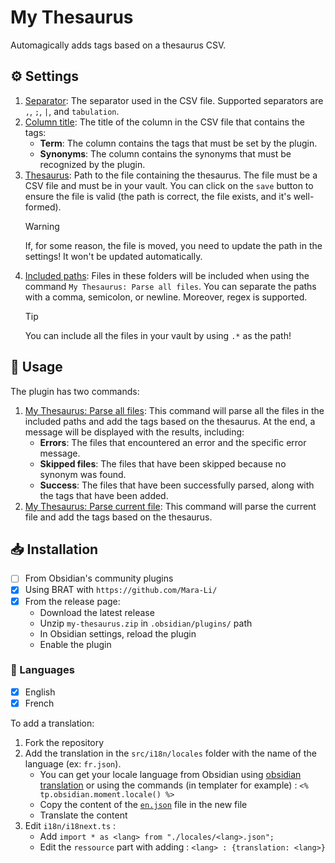 # My Thesaurus  

Automagically adds tags based on a thesaurus CSV.  

## ⚙️ Settings  

1. <u>Separator</u>: The separator used in the CSV file. Supported separators are `,`, `;`, `|`, and `tabulation`.  
2. <u>Column title</u>: The title of the column in the CSV file that contains the tags:  
    - **Term**: The column contains the tags that must be set by the plugin.  
    - **Synonyms**: The column contains the synonyms that must be recognized by the plugin.  
3. <u>Thesaurus</u>: Path to the file containing the thesaurus. The file must be a CSV file and must be in your vault. You can click on the `save` button to ensure the file is valid (the path is correct, the file exists, and it's well-formed).  
    > [!WARNING]  
    > If, for some reason, the file is moved, you need to update the path in the settings! It won't be updated automatically.  
4. <u>Included paths</u>: Files in these folders will be included when using the command `My Thesaurus: Parse all files`. You can separate the paths with a comma, semicolon, or newline. Moreover, regex is supported.  
    > [!TIP]  
    > You can include all the files in your vault by using `.*` as the path!  

## 📝 Usage  

The plugin has two commands:  

1. <u>My Thesaurus: Parse all files</u>: This command will parse all the files in the included paths and add the tags based on the thesaurus. At the end, a message will be displayed with the results, including:  
    - **Errors**: The files that encountered an error and the specific error message.  
    - **Skipped files**: The files that have been skipped because no synonym was found.  
    - **Success**: The files that have been successfully parsed, along with the tags that have been added.  
2. <u>My Thesaurus: Parse current file</u>: This command will parse the current file and add the tags based on the thesaurus.  

## 📥 Installation

- [ ] From Obsidian's community plugins
- [x] Using BRAT with `https://github.com/Mara-Li/`
- [x] From the release page: 
    - Download the latest release
    - Unzip `my-thesaurus.zip` in `.obsidian/plugins/` path
    - In Obsidian settings, reload the plugin
    - Enable the plugin


### 🎼 Languages

- [x] English
- [x] French

To add a translation:
1. Fork the repository
2. Add the translation in the `src/i18n/locales` folder with the name of the language (ex: `fr.json`). 
    - You can get your locale language from Obsidian using [obsidian translation](https://github.com/obsidianmd/obsidian-translations) or using the commands (in templater for example) : `<% tp.obsidian.moment.locale() %>`
    - Copy the content of the [`en.json`](./src/i18n/locales/en.json) file in the new file
    - Translate the content
3. Edit `i18n/i18next.ts` :
    - Add `import * as <lang> from "./locales/<lang>.json";`
    - Edit the `ressource` part with adding : `<lang> : {translation: <lang>}`

